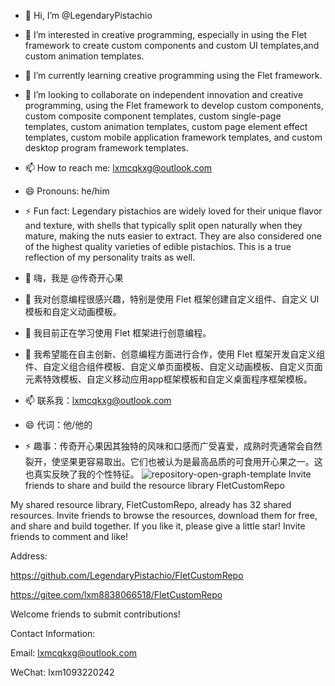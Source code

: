- 👋 Hi, I’m @LegendaryPistachio
- 👀 I’m interested in creative programming, especially in using the Flet framework to create custom components and custom UI templates,and custom animation templates.
- 🌱 I’m currently learning creative programming using the Flet framework.
- 💞️ I’m looking to collaborate on independent innovation and creative programming, using the Flet framework to develop custom components, custom composite component templates, custom single-page templates, custom animation templates, custom page element effect templates, custom mobile application framework templates, and custom desktop program framework templates.
- 📫 How to reach me: lxmcqkxg@outlook.com
- 😄 Pronouns: he/him
- ⚡ Fun fact: Legendary pistachios are widely loved for their unique flavor and texture, with shells that typically split open naturally when they mature, making the nuts easier to extract. They are also considered one of the highest quality varieties of edible pistachios. This is a true reflection of my personality traits as well.

- 👋 嗨，我是 @传奇开心果
- 👀 我对创意编程很感兴趣，特别是使用 Flet 框架创建自定义组件、自定义 UI 模板和自定义动画模板。
- 🌱 我目前正在学习使用 Flet 框架进行创意编程。
- 💞️ 我希望能在自主创新、创意编程方面进行合作，使用 Flet 框架开发自定义组件、自定义组合组件模板、自定义单页面模板、自定义动画模板、自定义页面元素特效模板、自定义移动应用app框架模板和自定义桌面程序框架模板。
- 📫 联系我：lxmcqkxg@outlook.com
- 😄 代词：他/他的
- ⚡ 趣事：传奇开心果因其独特的风味和口感而广受喜爱，成熟时壳通常会自然裂开，使坚果更容易取出。它们也被认为是最高品质的可食用开心果之一。这也真实反映了我的个性特征。
![repository-open-graph-template](https://github.com/user-attachments/assets/90c6bee1-2054-4639-a8bc-649214222306)
Invite friends to share and build the resource library FletCustomRepo

My shared resource library, FletCustomRepo, already has 32 shared resources. Invite friends to browse the resources, download them for free, and share and build together. If you like it, please give a little star! Invite friends to comment and like!

Address:

https://github.com/LegendaryPistachio/FletCustomRepo

https://gitee.com/lxm8838066518/FletCustomRepo

Welcome friends to submit contributions!

Contact Information:

Email: lxmcqkxg@outlook.com

WeChat: lxm1093220242
